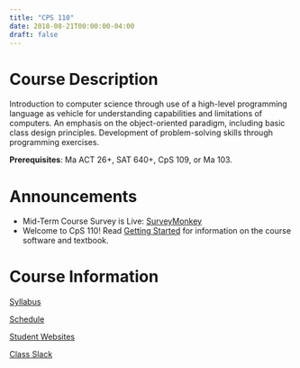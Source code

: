 ```yaml
---
title: "CPS 110"
date: 2018-08-21T00:00:00-04:00
draft: false
---
```


# Course Description

Introduction to computer science through use of a high-level programming language as vehicle for understanding capabilities and limitations of computers. An emphasis on the object-oriented paradigm, including basic class design principles. Development of problem-solving skills through programming exercises. 

**Prerequisites**: Ma ACT 26+, SAT 640+, CpS 109, or Ma 103.

# Announcements

- Mid-Term Course Survey is Live: [SurveyMonkey](https://www.surveymonkey.com/r/8Z7BJV2)
- Welcome to CpS 110! Read [Getting Started](https://protect.bju.edu/cps/courses/cps110/docs/GettingStarted.html) for information on the course software and textbook.

# Course Information

[Syllabus](/bju/cps110/info/syllabus)

[Schedule](/bju/cps110/info/schedule)

[Student Websites](/bju/cps110/info/websites)

[Class Slack](https://bjucps.slack.com)